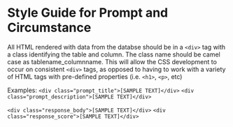 Style Guide for Prompt and Circumstance
=======================================

All HTML rendered with data from the databse should be in a `<div>` tag with a class identifying the table and column.  The class name should be camel case as tablename_columnname.  This will allow the CSS development to occur on consistent `<div>` tags, as opposed to having to work with a variety of HTML tags with pre-defined properties (i.e. `<h1>`, `<p>`, etc)

Examples:
`<div class="prompt_title">[SAMPLE TEXT]</div>`
`<div class="prompt_description">[SAMPLE TEXT]</div>`

`<div class="response_body">[SAMPLE TEXT]</div>`
`<div class="response_score">[SAMPLE TEXT]</div>`





